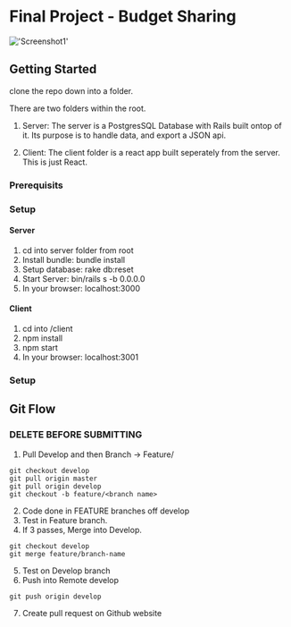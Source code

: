 # Final Project - Budget Sharing
!['Screenshot1'](https://github.com/karlchvojka/lhl-final-project/blob/master/docs/budget.png)

## Getting Started
clone the repo down into a folder.

There are two folders within the root.

1. Server:
The server is a PostgresSQL Database with Rails built ontop of it.
Its purpose is to handle data, and export a JSON api.

2. Client:
The client folder is a react app built seperately from the server.
This is just React.

### Prerequisits

### Setup

#### Server
1. cd into server folder from root
2. Install bundle: bundle install
3. Setup database: rake db:reset
4. Start Server: bin/rails s -b 0.0.0.0
5. In your browser: localhost:3000

#### Client
1. cd into /client
2. npm install
3. npm start
4. In your browser: localhost:3001

### Setup
## Git Flow
### DELETE BEFORE SUBMITTING
1. Pull Develop and then Branch -> Feature/
```
git checkout develop
git pull origin master
git pull origin develop
git checkout -b feature/<branch name>
```
2. Code done in FEATURE branches off develop
3. Test in Feature branch.
4. If 3 passes, Merge into Develop.
```
git checkout develop
git merge feature/branch-name
```
5. Test on Develop branch
6. Push into Remote develop
```
git push origin develop
```
7. Create pull request on Github website
